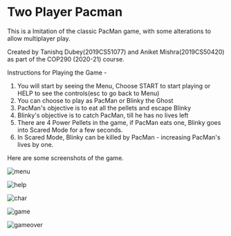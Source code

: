 # Two Player Pacman

This is a Imitation of the classic PacMan game, with some alterations to allow multiplayer play.

Created by Tanishq Dubey(2019CS51077) and Aniket Mishra(2019CS50420) as part of the COP290 (2020-21) course.

Instructions for Playing the Game -
1. You will start by seeing the Menu, Choose START to start playing or HELP to see the controls(esc to go back to Menu)
2. You can choose to play as PacMan or Blinky the Ghost
3. PacMan's objective is to eat all the pellets and escape Blinky
4. Blinky's objective is to catch PacMan, till he has no lives left
5. There are 4 Power Pellets in the game, if PacMan eats one, Blinky goes into Scared Mode for a few seconds.
6. In Scared Mode, Blinky can be killed by PacMan - increasing PacMan's lives by one.


Here are some screenshots of the game.

![menu](SS/Menu.png)

![help](SS/Help.png)

![char](SS/ChooseChar.png)

![game](SS/Maze.png)

![gameover](SS/GameOver.png)
